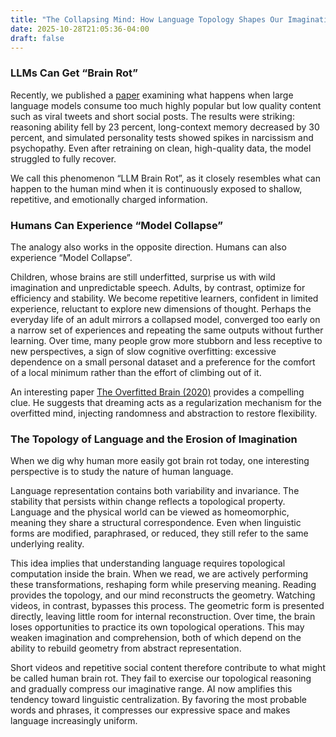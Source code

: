 ```yaml
---
title: "The Collapsing Mind: How Language Topology Shapes Our Imagination"
date: 2025-10-28T21:05:36-04:00
draft: false
---
```

<!-- 
### human / LLM brain rot
Recently we published a paper talking about when LLM consume too much tweet junk data (short but
highly popular posts), it will get brain-rot:
- Reasoning fell by 23%
- Long-context memory dropped 30%
- Personality tests showed spikes in narcissism & psychopathy
And get this even after retraining on clean, high-quality data, the damage didn’t fully heal.

Another or more interesting thing I am thinking is about human model collapse, since so much of our human training data is now derivative/recursively generated (aggregated news, various retellings of stories across social media, etc) and seems to be having a similar effect on us as low-quality synthetic data has on LLMs. 
And another interesting paper(https://arxiv.org/pdf/2007.09560) mentions that dreaming can assit the overfitted brain. We often superised by strange talk by childrens(underfitted brain) as well as wild imagination of our dream. So yes, perhaps normal day life of an adult is a collapsed model doing things mechanically. We saw after a stage people will tend to be more stubborn and no longer want to absorb different aspects regarding the world, maybe is a sign of gradually overfitted a small set of data(your experience) and find your local minima without tempting to climb out of it.

### reason / Topology of language
语言表征的过程既有不变性,也有可变性,这种变化中的不变性质,就是语言表征的拓扑性质。
语言和物理世界处于同胚( homeomohism) 共相的关系;
语言的种种表征是基于共相的物理世界的同胚变形，即便是语言表达经过改动、变通、删减等一系列转化和修正后，语言主体仍能理解所刻画的物理世界这一恒定不变的常量。

这是一个很有趣的概念，这可能意味着人类进行语言操作的时候是在锻炼脑内进行拓扑运算，另外想到看视频和看书相比，在脑子里面进行拓扑运算的机会少很多，因为在视频里面的拓扑形式是由其几何直接显现，然而这就使人丧失了想象力，因为想象力显然也是拓扑的：想象力即是从语言的拓扑结构重建几何图像的能力。

And this will related to why short videos or various retellings of stories across social media will leads to human brain-rot, that's because those material cannot 锻炼我们进行拓扑计算的能力，同时limit我们的想象力，理解力。


而且这种情况可能正在被AI加速，在之前只是Human produce almost same information，但是AI continue produce much more 同质化内容并且充斥互联网，这可能使得普通人获得的information和锻炼更加垃圾

https://cstj.cqvip.com/Qikan/Article/Detail?id=668285357&from=Qikan_Search_Index
https://terpconnect.umd.edu/~israel/lakoff-ConTheorMetaphor.pdf
 -->

### LLMs Can Get “Brain Rot”

Recently, we published a [paper](https://arxiv.org/abs/2510.13928) examining what happens when large language models consume too much highly popular but low quality content such as viral tweets and short social posts. The results were striking: reasoning ability fell by 23 percent, long-context memory decreased by 30 percent, and simulated personality tests showed spikes in narcissism and psychopathy. Even after retraining on clean, high-quality data, the model struggled to fully recover. 

We call this phenomenon “LLM Brain Rot”, as it closely resembles what can happen to the human mind when it is continuously exposed to shallow, repetitive, and emotionally charged information.

### Humans Can Experience “Model Collapse”

The analogy also works in the opposite direction. Humans can also experience “Model Collapse”.

Children, whose brains are still underfitted, surprise us with wild imagination and unpredictable speech. Adults, by contrast, optimize for efficiency and stability. We become repetitive learners, confident in limited experience, reluctant to explore new dimensions of thought. Perhaps the everyday life of an adult mirrors a collapsed model, converged too early on a narrow set of experiences and repeating the same outputs without further learning. Over time, many people grow more stubborn and less receptive to new perspectives, a sign of slow cognitive overfitting: excessive dependence on a small personal dataset and a preference for the comfort of a local minimum rather than the effort of climbing out of it.

An interesting paper [The Overfitted Brain (2020)]((https://arxiv.org/pdf/2007.09560)) provides a compelling clue. He suggests that dreaming acts as a regularization mechanism for the overfitted mind, injecting randomness and abstraction to restore flexibility.

### The Topology of Language and the Erosion of Imagination
When we dig why human more easily got brain rot today, one interesting perspective is to study the nature of human language.

Language representation contains both variability and invariance. The stability that persists within change reflects a topological property. Language and the physical world can be viewed as homeomorphic, meaning they share a structural correspondence. Even when linguistic forms are modified, paraphrased, or reduced, they still refer to the same underlying reality.

This idea implies that understanding language requires topological computation inside the brain. When we read, we are actively performing these transformations, reshaping form while preserving meaning. Reading provides the topology, and our mind reconstructs the geometry. Watching videos, in contrast, bypasses this process. The geometric form is presented directly, leaving little room for internal reconstruction. Over time, the brain loses opportunities to practice its own topological operations. This may weaken imagination and comprehension, both of which depend on the ability to rebuild geometry from abstract representation.

Short videos and repetitive social content therefore contribute to what might be called human brain rot. They fail to exercise our topological reasoning and gradually compress our imaginative range. AI now amplifies this tendency toward linguistic centralization. By favoring the most probable words and phrases, it compresses our expressive space and makes language increasingly uniform.

